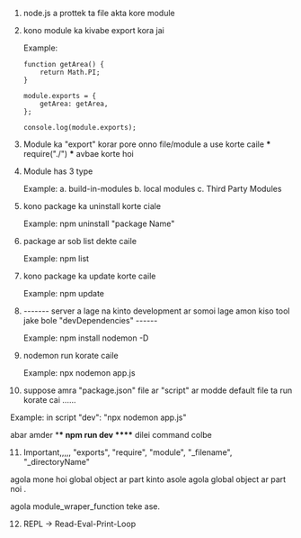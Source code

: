 1.  node.js a prottek ta file akta kore module

2.  kono module ka kivabe export kora jai

    Example:

        function getArea() {
            return Math.PI;
        }

        module.exports = {
            getArea: getArea,
        };

        console.log(module.exports);

3.  Module ka "export" korar pore onno file/module a use korte caile **\*** require("./") **\*** avbae korte hoi

4.  Module has 3 type

    Example:
    a. build-in-modules
    b. local modules
    c. Third Party Modules

5.  kono package ka uninstall korte ciale

    Example:
    npm uninstall "package Name"

6.  package ar sob list dekte caile

    Example:
    npm list

7.  kono package ka update korte caile

    Example:
    npm update

8.  ------- server a lage na kinto development ar somoi lage amon kiso tool jake bole "devDependencies" ------

    Example:
    npm install nodemon -D

9.  nodemon run korate caile

    Example:
    npx nodemon app.js

10. suppose amra "package.json" file ar "script" ar modde default file ta run korate cai ......

Example:
in script
"dev": "npx nodemon app.js"

abar amder \***\* npm run dev \*\*\*\*** dilei command colbe

11. Important,,,,,
    "exports", "require", "module", "\_filename", "\_directoryName"

agola mone hoi global object ar part kinto asole agola global object ar part noi .

agola module_wraper_function teke ase.


12. REPL -> Read-Eval-Print-Loop
